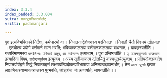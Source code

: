 ```yaml
---
index: 3.3.4
index_padded: 3.3.004
sutra: यावत्पुरानिपातयोर्लट्
vritti: padamanjari

---
```

`पुरा` इत्यविभक्तिको निर्देशः, कर्मधारयो वा । निपातनाद्विशेषणस्य परनिपातः । निपातौ चैतौ निश्चयं द्योतयतः । एतयोश्च प्रयोगे वर्त्तमाने लण्न भवति; भविष्यत्कालतया वर्त्तमानकालताया बाधनात् ।
यावद्दास्यतीति । यत्परिमाणमस्य `यत्तदेतेभ्यः परिमाणे वतुप्`, `आ सर्वनाम्नः` इत्यात्वम् । पुरा व्रजिष्यतीति । `पृ़ पालनपूरणयोः` `भ्राजभास` इत्यादिना क्विप्, `उदोष्ठ्यपूर्वस्य` इत्युत्वम् । अस्य तृतीयान्तत्वं द्योतयितुं करणभूतयेत्युक्तम् । प्रतिपदोक्तत्वादेव निपातयोर्ग्रहणे सिद्धे निपातग्रहणं लक्षणप्रतिपदोक्तपरिभाषाया अनित्यत्वज्ञापनार्थम् । तेन `आतां पुग्णौ` इत्यत्र लाक्षणिकरयाप्याकारान्तस्य पुग्भवति, `क्रीङ्जीनां णौ` क्रापयति, जापयतीति ।।